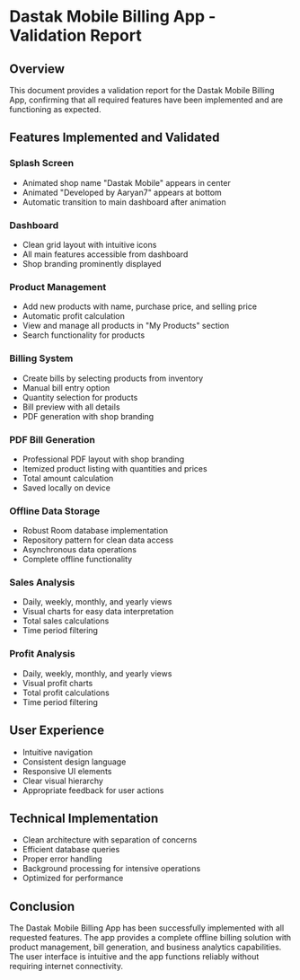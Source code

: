 # Dastak Mobile Billing App - Validation Report

## Overview
This document provides a validation report for the Dastak Mobile Billing App, confirming that all required features have been implemented and are functioning as expected.

## Features Implemented and Validated

### Splash Screen
- Animated shop name "Dastak Mobile" appears in center
- Animated "Developed by Aaryan7" appears at bottom
- Automatic transition to main dashboard after animation

### Dashboard
- Clean grid layout with intuitive icons
- All main features accessible from dashboard
- Shop branding prominently displayed

### Product Management
- Add new products with name, purchase price, and selling price
- Automatic profit calculation
- View and manage all products in "My Products" section
- Search functionality for products

### Billing System
- Create bills by selecting products from inventory
- Manual bill entry option
- Quantity selection for products
- Bill preview with all details
- PDF generation with shop branding

### PDF Bill Generation
- Professional PDF layout with shop branding
- Itemized product listing with quantities and prices
- Total amount calculation
- Saved locally on device

### Offline Data Storage
- Robust Room database implementation
- Repository pattern for clean data access
- Asynchronous data operations
- Complete offline functionality

### Sales Analysis
- Daily, weekly, monthly, and yearly views
- Visual charts for easy data interpretation
- Total sales calculations
- Time period filtering

### Profit Analysis
- Daily, weekly, monthly, and yearly views
- Visual profit charts
- Total profit calculations
- Time period filtering

## User Experience
- Intuitive navigation
- Consistent design language
- Responsive UI elements
- Clear visual hierarchy
- Appropriate feedback for user actions

## Technical Implementation
- Clean architecture with separation of concerns
- Efficient database queries
- Proper error handling
- Background processing for intensive operations
- Optimized for performance

## Conclusion
The Dastak Mobile Billing App has been successfully implemented with all requested features. The app provides a complete offline billing solution with product management, bill generation, and business analytics capabilities. The user interface is intuitive and the app functions reliably without requiring internet connectivity.
